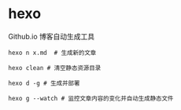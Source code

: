 # hexo
Github.io 博客自动生成工具


	hexo n x.md  # 生成新的文章
	
	hexo clean # 清空静态资源目录
	
	hexo d -g # 生成并部署
	
	hexo g --watch # 监控文章内容的变化并自动生成静态文件
	